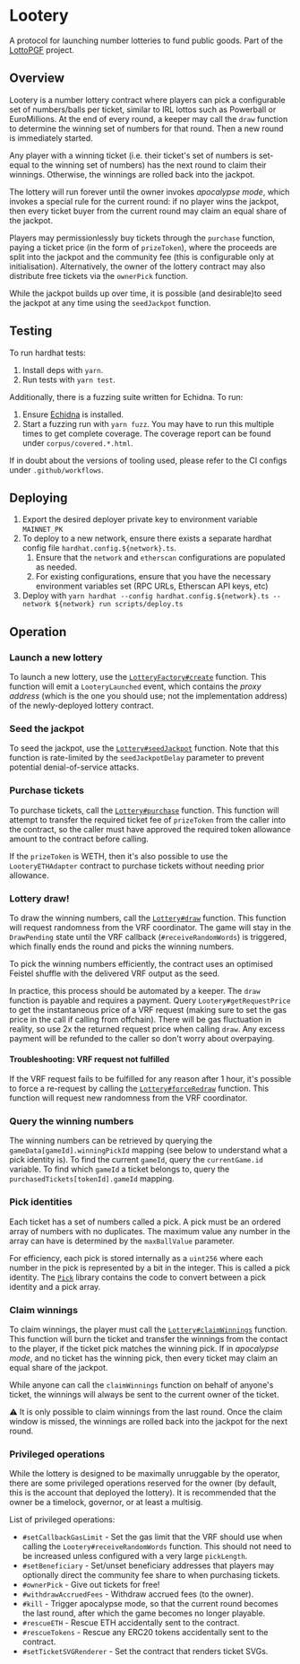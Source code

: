 # Lootery

A protocol for launching number lotteries to fund public goods. Part of the [LottoPGF](https://lottopgf.org) project.

## Overview

Lootery is a number lottery contract where players can pick a configurable set of numbers/balls per ticket, similar to IRL lottos such as Powerball or EuroMillions. At the end of every round, a keeper may call the `draw` function to determine the winning set of numbers for that round. Then a new round is immediately started.

Any player with a winning ticket (i.e. their ticket's set of numbers is set-equal to the winning set of numbers) has the next round to claim their winnings. Otherwise, the winnings are rolled back into the jackpot.

The lottery will run forever until the owner invokes _apocalypse mode_, which invokes a special rule for the current round: if no player wins the jackpot, then every ticket buyer from the current round may claim an equal share of the jackpot.

Players may permissionlessly buy tickets through the `purchase` function, paying a ticket price (in the form of `prizeToken`), where the proceeds are split into the jackpot and the community fee (this is configurable only at initialisation). Alternatively, the owner of the lottery contract may also distribute free tickets via the `ownerPick` function.

While the jackpot builds up over time, it is possible (and desirable)to seed the jackpot at any time using the `seedJackpot` function.

## Testing

To run hardhat tests:

1. Install deps with `yarn`.
1. Run tests with `yarn test`.

Additionally, there is a fuzzing suite written for Echidna. To run:

1. Ensure [Echidna](https://github.com/crytic/echidna) is installed.
1. Start a fuzzing run with `yarn fuzz`. You may have to run this multiple times to get complete coverage. The coverage report can be found under `corpus/covered.*.html`.

If in doubt about the versions of tooling used, please refer to the CI configs under `.github/workflows`.

## Deploying

1. Export the desired deployer private key to environment variable `MAINNET_PK`
1. To deploy to a new network, ensure there exists a separate hardhat config file `hardhat.config.${network}.ts`.
    1. Ensure that the `network` and `etherscan` configurations are populated as needed.
    1. For existing configurations, ensure that you have the necessary environment variables set (RPC URLs, Etherscan API keys, etc)
1. Deploy with `yarn hardhat --config hardhat.config.${network}.ts --network ${network} run scripts/deploy.ts`

## Operation

### Launch a new lottery

To launch a new lottery, use the [`LotteryFactory#create`](./contracts/LooteryFactory.sol#150) function. This function will emit a `LooteryLaunched` event, which contains the _proxy address_ (which is the one you should use; not the implementation address) of the newly-deployed lottery contract.

### Seed the jackpot

To seed the jackpot, use the [`Lottery#seedJackpot`](./contracts/Lootery.sol#263) function. Note that this function is rate-limited by the `seedJackpotDelay` parameter to prevent potential denial-of-service attacks.

### Purchase tickets

To purchase tickets, call the [`Lottery#purchase`](./contracts/Lootery.sol#353) function. This function will attempt to transfer the required ticket fee of `prizeToken` from the caller into the contract, so the caller must have approved the required token allowance amount to the contract before calling.

If the `prizeToken` is WETH, then it's also possible to use the `LooteryETHAdapter` contract to purchase tickets without needing prior allowance.

### Lottery draw!

To draw the winning numbers, call the [`Lottery#draw`](./contracts/Lootery.sol#415) function. This function will request randomness from the VRF coordinator. The game will stay in the `DrawPending` state until the VRF callback (`#receiveRandomWords`) is triggered, which finally ends the round and picks the winning numbers.

To pick the winning numbers efficiently, the contract uses an optimised Feistel shuffle with the delivered VRF output as the seed.

In practice, this process should be automated by a keeper. The `draw` function is payable and requires a payment. Query `Lootery#getRequestPrice` to get the instantaneous price of a VRF request (making sure to set the gas price in the call if calling from offchain). There will be gas fluctuation in reality, so use 2x the returned request price when calling `draw`. Any excess payment will be refunded to the caller so don't worry about overpaying.

#### Troubleshooting: VRF request not fulfilled

If the VRF request fails to be fulfilled for any reason after 1 hour, it's possible to force a re-request by calling the [`Lottery#forceRedraw`](./contracts/Lootery.sol#431) function. This function will request new randomness from the VRF coordinator.

### Query the winning numbers

The winning numbers can be retrieved by querying the `gameData[gameId].winningPickId` mapping (see below to understand what a pick identity is). To find the current `gameId`, query the `currentGame.id` variable. To find which `gameId` a ticket belongs to, query the `purchasedTickets[tokenId].gameId` mapping.

### Pick identities

Each ticket has a set of numbers called a pick. A pick must be an ordered array of numbers with no duplicates. The maximum value any number in the array can have is determined by the `maxBallValue` parameter.

For efficiency, each pick is stored internally as a `uint256` where each number in the pick is represented by a bit in the integer. This is called a pick identity. The [`Pick`](./contracts/lib/Pick.sol) library contains the code to convert between a pick identity and a pick array.

### Claim winnings

To claim winnings, the player must call the [`Lottery#claimWinnings`](./contracts/Lootery.sol#609) function. This function will burn the ticket and transfer the winnings from the contact to the player, if the ticket pick matches the winning pick. If in _apocalypse mode_, and no ticket has the winning pick, then every ticket may claim an equal share of the jackpot.

While anyone can call the `claimWinnings` function on behalf of anyone's ticket, the winnings will always be sent to the current owner of the ticket.

⚠️ It is only possible to claim winnings from the last round. Once the claim window is missed, the winnings are rolled back into the jackpot for the next round.

### Privileged operations

While the lottery is designed to be maximally unruggable by the operator, there are some privileged operations reserved for the owner (by default, this is the account that deployed the lottery). It is recommended that the owner be a timelock, governor, or at least a multisig.

List of privileged operations:

-   `#setCallbackGasLimit` - Set the gas limit that the VRF should use when calling the `Lootery#receiveRandomWords` function. This should not need to be increased unless configured with a very large `pickLength`.
-   `#setBeneficiary` - Set/unset beneficiary addresses that players may optionally direct the community fee share to when purchasing tickets.
-   `#ownerPick` - Give out tickets for free!
-   `#withdrawAccruedFees` - Withdraw accrued fees (to the owner).
-   `#kill` - Trigger apocalypse mode, so that the current round becomes the last round, after which the game becomes no longer playable.
-   `#rescueETH` - Rescue ETH accidentally sent to the contract.
-   `#rescueTokens` - Rescue any ERC20 tokens accidentally sent to the contract.
-   `#setTicketSVGRenderer` - Set the contract that renders ticket SVGs.
